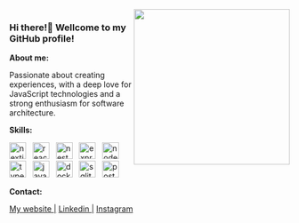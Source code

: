 <img align="right" width="280px" src="https://i.imgur.com/GQks7vV.gif">

<h3 align="left">Hi there!👋 Wellcome to my GitHub profile!</h3>
<strong>About me:</strong>

<p align="left">Passionate about creating experiences, with a deep love for JavaScript technologies and a strong enthusiasm for software architecture.</p>


<strong align="left">Skills:</strong>
<p align="left">
  <img width="30px" src="https://skillicons.dev/icons?i=next" alt="nextjs icon"/>
  &nbsp;
  <img width="30px" src="https://skillicons.dev/icons?i=react" alt="react icon"/>
  &nbsp;
  <img width="30px" src="https://skillicons.dev/icons?i=nest" alt="nest icon"/>
  &nbsp;
  <img width="30px" src="https://skillicons.dev/icons?i=express" alt="express icon"/>
  &nbsp;
  <img width="30px" src="https://skillicons.dev/icons?i=nodejs" alt="nodejs icon"/>
  &nbsp;
  <img width="30px" src="https://skillicons.dev/icons?i=typescript" alt="typescript icon"/>
  &nbsp;
  <img width="30px" src="https://skillicons.dev/icons?i=javascript" alt="javascript icon"/>
  &nbsp;
  <img width="30px" src="https://skillicons.dev/icons?i=docker" alt="docker icon"/>
  &nbsp;
  <img width="30px" src="https://skillicons.dev/icons?i=sqlite" alt="sqlite icon"/>
  &nbsp;
  <img width="30px" src="https://skillicons.dev/icons?i=postgres" alt="postgres icon"/>
  &nbsp;
</p>

<strong align="left">Contact:</strong>
<div align="left">
  <a href="https://guilhermedunguel.com">My website |</a>
  <a href="https://www.linkedin.com/in/guilhermedunguel/">Linkedin |</a>
  <a href="https://www.instagram.com/guilhermedunguel/">Instagram</a>
</div>
